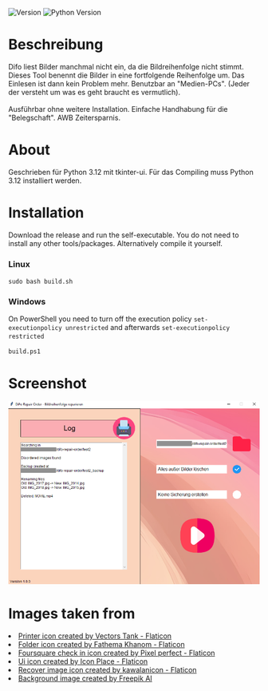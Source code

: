 ![Version](https://img.shields.io/badge/Version-1.0.0-blue)
![Python Version](https://img.shields.io/badge/Python-3.12-blue)

# Beschreibung

Difo liest Bilder manchmal nicht ein, da die Bildreihenfolge nicht stimmt. Dieses Tool benennt die Bilder in eine fortfolgende Reihenfolge um. Das Einlesen ist dann kein Problem mehr. Benutzbar an "Medien-PCs". (Jeder der versteht um was es geht braucht es vermutlich).
<br><br>
Ausführbar ohne weitere Installation. Einfache Handhabung für die "Belegschaft". AWB Zeitersparnis.

# About
Geschrieben für Python 3.12 mit tkinter-ui. Für das Compiling muss Python 3.12 installiert werden.

# Installation
Download the release and run the self-executable. You do not need to install any other tools/packages. Alternatively compile it yourself.
### Linux
```
sudo bash build.sh
```
### Windows
On PowerShell you need to turn off the execution policy `set-executionpolicy unrestricted` and afterwards `set-executionpolicy restricted`
```
build.ps1
```

# Screenshot

<img src="screenshot.png" alt="screenshot" width="750"/>

# Images taken from

<li>
<a href="https://www.flaticon.com/free-icon/paper_10216448?term=printer&page=1&position=15&origin=search&related_id=10216448" title="printer icons">Printer icon created by Vectors Tank - Flaticon</a>
</li>
<li>
<a href="https://www.flaticon.com/free-icon/folder_10263542?term=folder&page=1&position=14&origin=search&related_id=10263542" title="folder icon">Folder icon created by Fathema Khanom - Flaticon</a>
</li>
<li>
<a href="https://www.flaticon.com/free-icon/check_1828640?term=foursquare+check+in&page=1&position=4&origin=tag&related_id=1828640" title="foursquare check in icons">Foursquare check in icon created by Pixel perfect - Flaticon</a>
</li>
<li>
<a href="https://www.flaticon.com/free-icon/play_15194090?term=start&page=1&position=84&origin=search&related_id=15194090" title="ui icons">Ui icon created by Icon Place - Flaticon</a>
</li>
<li>
<a href="https://www.flaticon.com/free-icons/recover-image" title="recover image icons">Recover image icon created by kawalanicon - Flaticon</a>
</li>
<li>
<a href="https://www.freepik.com/pikaso/ai-image-generator" title="freepik ai image generator">Background image created by Freepik AI</a>
</li>
